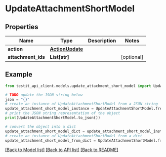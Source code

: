 # UpdateAttachmentShortModel


## Properties

Name | Type | Description | Notes
------------ | ------------- | ------------- | -------------
**action** | [**ActionUpdate**](ActionUpdate.md) |  | 
**attachment_ids** | **List[str]** |  | [optional] 

## Example

```python
from testit_api_client.models.update_attachment_short_model import UpdateAttachmentShortModel

# TODO update the JSON string below
json = "{}"
# create an instance of UpdateAttachmentShortModel from a JSON string
update_attachment_short_model_instance = UpdateAttachmentShortModel.from_json(json)
# print the JSON string representation of the object
print(UpdateAttachmentShortModel.to_json())

# convert the object into a dict
update_attachment_short_model_dict = update_attachment_short_model_instance.to_dict()
# create an instance of UpdateAttachmentShortModel from a dict
update_attachment_short_model_from_dict = UpdateAttachmentShortModel.from_dict(update_attachment_short_model_dict)
```
[[Back to Model list]](../README.md#documentation-for-models) [[Back to API list]](../README.md#documentation-for-api-endpoints) [[Back to README]](../README.md)


